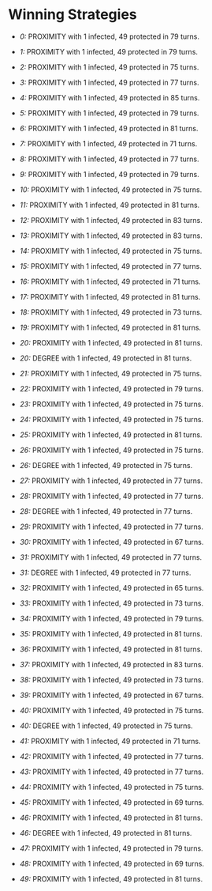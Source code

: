 # Winning Strategies

* _0:_ PROXIMITY with 1 infected, 49 protected in 79 turns.


* _1:_ PROXIMITY with 1 infected, 49 protected in 79 turns.


* _2:_ PROXIMITY with 1 infected, 49 protected in 75 turns.


* _3:_ PROXIMITY with 1 infected, 49 protected in 77 turns.


* _4:_ PROXIMITY with 1 infected, 49 protected in 85 turns.


* _5:_ PROXIMITY with 1 infected, 49 protected in 79 turns.


* _6:_ PROXIMITY with 1 infected, 49 protected in 81 turns.


* _7:_ PROXIMITY with 1 infected, 49 protected in 71 turns.


* _8:_ PROXIMITY with 1 infected, 49 protected in 77 turns.


* _9:_ PROXIMITY with 1 infected, 49 protected in 79 turns.


* _10:_ PROXIMITY with 1 infected, 49 protected in 75 turns.


* _11:_ PROXIMITY with 1 infected, 49 protected in 81 turns.


* _12:_ PROXIMITY with 1 infected, 49 protected in 83 turns.


* _13:_ PROXIMITY with 1 infected, 49 protected in 83 turns.


* _14:_ PROXIMITY with 1 infected, 49 protected in 75 turns.


* _15:_ PROXIMITY with 1 infected, 49 protected in 77 turns.


* _16:_ PROXIMITY with 1 infected, 49 protected in 71 turns.


* _17:_ PROXIMITY with 1 infected, 49 protected in 81 turns.


* _18:_ PROXIMITY with 1 infected, 49 protected in 73 turns.


* _19:_ PROXIMITY with 1 infected, 49 protected in 81 turns.


* _20:_ PROXIMITY with 1 infected, 49 protected in 81 turns.


* _20:_ DEGREE with 1 infected, 49 protected in 81 turns.


* _21:_ PROXIMITY with 1 infected, 49 protected in 75 turns.


* _22:_ PROXIMITY with 1 infected, 49 protected in 79 turns.


* _23:_ PROXIMITY with 1 infected, 49 protected in 75 turns.


* _24:_ PROXIMITY with 1 infected, 49 protected in 75 turns.


* _25:_ PROXIMITY with 1 infected, 49 protected in 81 turns.


* _26:_ PROXIMITY with 1 infected, 49 protected in 75 turns.


* _26:_ DEGREE with 1 infected, 49 protected in 75 turns.


* _27:_ PROXIMITY with 1 infected, 49 protected in 77 turns.


* _28:_ PROXIMITY with 1 infected, 49 protected in 77 turns.


* _28:_ DEGREE with 1 infected, 49 protected in 77 turns.


* _29:_ PROXIMITY with 1 infected, 49 protected in 77 turns.


* _30:_ PROXIMITY with 1 infected, 49 protected in 67 turns.


* _31:_ PROXIMITY with 1 infected, 49 protected in 77 turns.


* _31:_ DEGREE with 1 infected, 49 protected in 77 turns.


* _32:_ PROXIMITY with 1 infected, 49 protected in 65 turns.


* _33:_ PROXIMITY with 1 infected, 49 protected in 73 turns.


* _34:_ PROXIMITY with 1 infected, 49 protected in 79 turns.


* _35:_ PROXIMITY with 1 infected, 49 protected in 81 turns.


* _36:_ PROXIMITY with 1 infected, 49 protected in 81 turns.


* _37:_ PROXIMITY with 1 infected, 49 protected in 83 turns.


* _38:_ PROXIMITY with 1 infected, 49 protected in 73 turns.


* _39:_ PROXIMITY with 1 infected, 49 protected in 67 turns.


* _40:_ PROXIMITY with 1 infected, 49 protected in 75 turns.


* _40:_ DEGREE with 1 infected, 49 protected in 75 turns.


* _41:_ PROXIMITY with 1 infected, 49 protected in 71 turns.


* _42:_ PROXIMITY with 1 infected, 49 protected in 77 turns.


* _43:_ PROXIMITY with 1 infected, 49 protected in 77 turns.


* _44:_ PROXIMITY with 1 infected, 49 protected in 75 turns.


* _45:_ PROXIMITY with 1 infected, 49 protected in 69 turns.


* _46:_ PROXIMITY with 1 infected, 49 protected in 81 turns.


* _46:_ DEGREE with 1 infected, 49 protected in 81 turns.


* _47:_ PROXIMITY with 1 infected, 49 protected in 79 turns.


* _48:_ PROXIMITY with 1 infected, 49 protected in 69 turns.


* _49:_ PROXIMITY with 1 infected, 49 protected in 81 turns.


